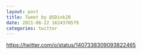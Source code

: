 ```yaml
--- 
layout: post 
title: Tweet by @SDink28 
date: 2021-06-22 1624370579 
categories: twitter 
--- 
```

https://twitter.com/o/status/1407338309093822465